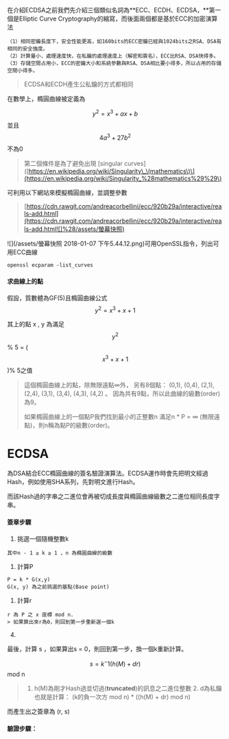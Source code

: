 在介紹ECDSA之前我們先介紹三個類似名詞為**ECC、ECDH、ECDSA，**第一個是Elliptic Curve Cryptography的縮寫，而後面兩個都是基於ECC的加密演算法

```
（1）相同密鑰長度下，安全性能更高，如160bits的ECC密鑰已經與1024bits之RSA、DSA有相同的安全強度。
（2）計算量小，處理速度快，在私鑰的處理速度上（解密和簽名），ECC比RSA、DSA快得多。
（3）存儲空間占用小，ECC的密鑰大小和系統參數與RSA、DSA相比要小得多，所以占用的存儲空間小得多。
```

> ECDSA和ECDH產生公私鑰的方式都相同

在數學上，橢圓曲線被定義為

$$y^2 = x^3 + ax + b$$ 並且 $$4a^3 + 27b^2 $$不為0

> 第二個條件是為了避免出現 \[singular curves\]\([https://en.wikipedia.org/wiki/Singularity\_\(mathematics\)\](https://en.wikipedia.org/wiki/Singularity_%28mathematics%29%29\)

可利用以下網站來模擬橢圓曲線，並調整參數

> [https://cdn.rawgit.com/andreacorbellini/ecc/920b29a/interactive/reals-add.html](https://cdn.rawgit.com/andreacorbellini/ecc/920b29a/interactive/reals-add.html![]%28/assets/螢幕快照)

![](/assets/螢幕快照 2018-01-07 下午5.44.12.png)可用OpenSSL指令，列出可用ECC曲線

```
openssl ecparam -list_curves
```

#### 求曲線上的點

假設，質數體為GF\(5\)且橢圓曲線公式 $$y^2 = x^3 + x +1$$

其上的點 x , y 為滿足$$y^2 $$ % 5 = \( $$ x^3 + x +1$$ \)% 5之值

> 這個橢圓曲線上的點，除無限遠點∞外， 另有8個點： \(0,1\), \(0,4\), \(2,1\), \(2,4\), \(3,1\), \(3,4\), \(4,3\), \(4,2\) 。 因為共有9點，所以此曲線的級數\(order\)為9。
>
> 如果橢圓曲線上的一個點P我們找到最小的正整數n 滿足n \* P = ∞ \(無限遠點\)，則n稱為點P的級數\(order\)。

# ECDSA

為DSA結合ECC橢圓曲線的簽名驗證演算法。ECDSA運作時會先把明文經過Hash，例如使用SHA系列，先對明文進行Hash。

而該Hash過的字串之二進位會再被切成長度與橢圓曲線級數之二進位相同長度字串。

#### 簽章步驟

1. 挑選一個隨機整數k

```
其中n - 1 ≥ k ≥ 1 ，n 為橢圓曲線的級數
```

1. 計算P

```
P = k * G(x,y)
G(x, y) 為之前挑選的基點(Base point)
```

1. 計算r

```
r 為 P 之 x 座標 mod n. 
> 如果算出來r為0，則回到第一步重新選一個k
```

4.

最後，計算 s ，如果算出s = 0，則回到第一步，換一個k重新計算。

$$s = k^-1 (h(M) + dr) $$ mod n

> 1. h\(M\)為剛才Hash過並切過\(**truncated**\)的訊息之二進位整數 2. d為私鑰
>    也就是計算： \(k的負一次方 mod n\)  \* \(\(h\(M\) + dr\) mod n\)

而產生出之簽章為 \(r, s\)

#### 驗證步驟：





